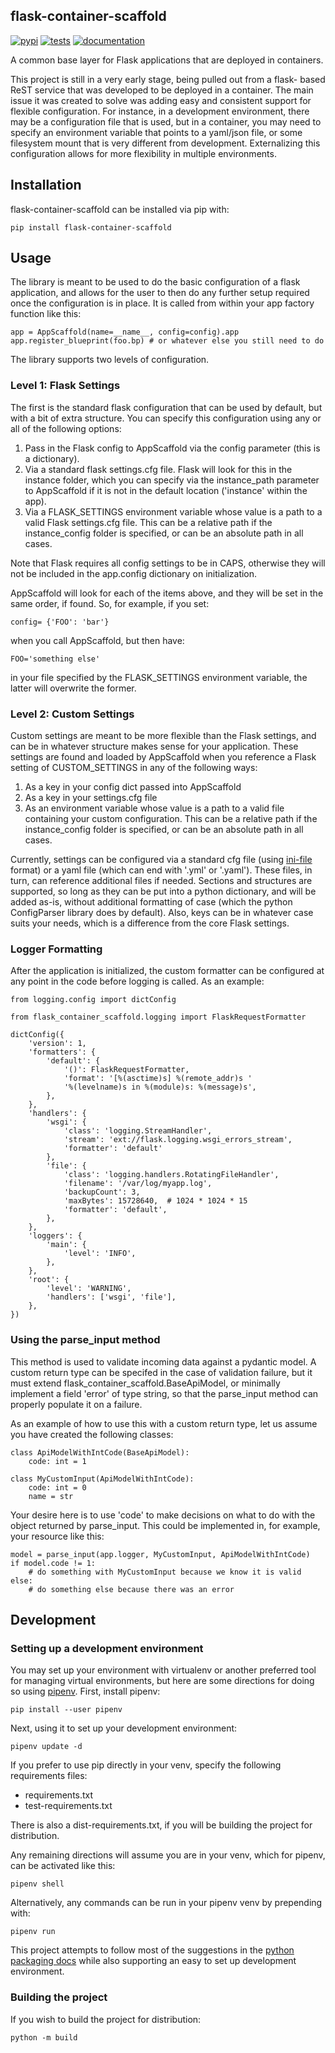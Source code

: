 ## flask-container-scaffold

[![pypi](https://img.shields.io/pypi/v/flask-container-scaffold.svg)](https://pypi.python.org/pypi/flask-container-scaffold)
[![tests](https://github.com/release-depot/flask-container-scaffold/actions/workflows/test.yml/badge.svg)](https://github.com/release-depot/flask-container-scaffold/actions/workflows/test.yml)
[![documentation](https://readthedocs.org/projects/flask-container-scaffold/badge/?version=latest)](https://flask-container-scaffold.readthedocs.io/en/latest/?badge=latest)

A common base layer for Flask applications that are deployed in containers.

This project is still in a very early stage, being pulled out from a flask-
based ReST service that was developed to be deployed in a container.  The
main issue it was created to solve was adding easy and consistent support
for flexible configuration.  For instance, in a development environment, there
may be a configuration file that is used, but in a container, you may need to
specify an environment variable that points to a yaml/json file, or some
filesystem mount that is very different from development.  Externalizing this
configuration allows for more flexibility in multiple environments.

## Installation

flask-container-scaffold can be installed via pip with:

    pip install flask-container-scaffold

## Usage

The library is meant to be used to do the basic configuration of a flask
application, and allows for the user to then do any further setup required once
the configuration is in place.  It is called from within your app factory
function like this:

    app = AppScaffold(name=__name__, config=config).app
    app.register_blueprint(foo.bp) # or whatever else you still need to do

The library supports two levels of configuration.

### Level 1: Flask Settings

The first is the standard flask configuration that can be used by default, but
with a bit of extra structure.  You can specify this configuration using any or
all of the following options:

1. Pass in the Flask config to AppScaffold via the config parameter (this is a
   dictionary).
2. Via a standard flask settings.cfg file.  Flask will look for this in the
   instance folder, which you can specify via the instance_path parameter to
   AppScaffold if it is not in the default location ('instance' within the app).
3. Via a FLASK_SETTINGS environment variable whose value is a path to a valid
   Flask settings.cfg file. This can be a relative path if the instance_config
   folder is specified, or can be an absolute path in all cases.

Note that Flask requires all config settings to be in CAPS, otherwise they will
not be included in the app.config dictionary on initialization.

AppScaffold will look for each of the items above, and they will be set in the
same order, if found.  So, for example, if you set:

    config= {'FOO': 'bar'}

when you call AppScaffold, but then have:

    FOO='something else'

in your file specified by the FLASK_SETTINGS environment variable, the latter
will overwrite the former.

### Level 2: Custom Settings

Custom settings are meant to be more flexible than the Flask settings, and can
be in whatever structure makes sense for your application.  These settings are
found and loaded by AppScaffold when you reference a Flask setting of
CUSTOM_SETTINGS in any of the following ways:

1. As a key in your config dict passed into AppScaffold
2. As a key in your settings.cfg file
3. As an environment variable whose value is a path to a valid file containing
   your custom configuration. This can be a relative path if the
   instance_config folder is specified, or can be an absolute path in all cases.

Currently, settings can be configured via a standard cfg file (using
[ini-file](https://docs.python.org/3/library/configparser.html#supported-ini-file-structure)
format) or a yaml file (which can end with '.yml' or '.yaml'). These files, in
turn, can reference additional files if needed.  Sections and structures are
supported, so long as they can be put into a python dictionary, and will be
added as-is, without additional formatting of case (which the python
ConfigParser library does by default). Also, keys can be in whatever case suits
your needs, which is a difference from the core Flask settings.

### Logger Formatting

After the application is initialized, the custom formatter can be
configured at any point in the code before logging is called. As an
example:

    from logging.config import dictConfig

    from flask_container_scaffold.logging import FlaskRequestFormatter

    dictConfig({
        'version': 1,
        'formatters': {
            'default': {
                '()': FlaskRequestFormatter,
                'format': '[%(asctime)s] %(remote_addr)s '
                '%(levelname)s in %(module)s: %(message)s',
            },
        },
        'handlers': {
            'wsgi': {
                'class': 'logging.StreamHandler',
                'stream': 'ext://flask.logging.wsgi_errors_stream',
                'formatter': 'default'
            },
            'file': {
                'class': 'logging.handlers.RotatingFileHandler',
                'filename': '/var/log/myapp.log',
                'backupCount': 3,
                'maxBytes': 15728640,  # 1024 * 1024 * 15
                'formatter': 'default',
            },
        },
        'loggers': {
            'main': {
                'level': 'INFO',
            },
        },
        'root': {
            'level': 'WARNING',
            'handlers': ['wsgi', 'file'],
        },
    })

### Using the parse_input method

This method is used to validate incoming data against a pydantic model. A
custom return type can be specifed in the case of validation failure, but
it must extend flask_container_scaffold.BaseApiModel, or minimally implement a
field 'error' of type string, so that the parse_input method can properly
populate it on a failure.

As an example of how to use this with a custom return type, let us assume you
have created the following classes:

```
class ApiModelWithIntCode(BaseApiModel):
    code: int = 1

class MyCustomInput(ApiModelWithIntCode):
    code: int = 0
    name = str
```

Your desire here is to use 'code' to make decisions on what to do with the
object returned by parse_input. This could be implemented in, for example,
your resource like this:

```
model = parse_input(app.logger, MyCustomInput, ApiModelWithIntCode)
if model.code != 1:
    # do something with MyCustomInput because we know it is valid
else:
    # do something else because there was an error
```

## Development

### Setting up a development environment

You may set up your environment with virtualenv or another preferred tool for
managing virtual environments, but here are some directions for doing so using
[pipenv](https://pipenv.pypa.io/en/latest/). First, install pipenv:

    pip install --user pipenv

Next, using it to set up your development environment:

    pipenv update -d

If you prefer to use pip directly in your venv, specify the following
requirements files:

  - requirements.txt
  - test-requirements.txt

There is also a dist-requirements.txt, if you will be building the project
for distribution.

Any remaining directions will assume you are in your venv, which for pipenv,
can be activated like this:

    pipenv shell

Alternatively, any commands can be run in your pipenv venv by prepending with:

    pipenv run

This project attempts to follow most of the suggestions in the [python packaging
docs](https://packaging.python.org/tutorials/packaging-projects/) while also
supporting an easy to set up development environment.

### Building the project

If you wish to build the project for distribution:

    python -m build

